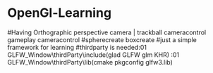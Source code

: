 # OpenGl-Learning 
#Having Orthographic perspective camera | trackball cameracontrol gameplay cameracontrol
#spherecreate boxcreate
#just a simple framework for learning 
#thirdparty is needed:01 GLFW_Window\thirdParty\include\(glad GLFW glm KHR)
                    :01 GLFW_Window\thirdParty\lib\(cmake pkgconfig glfw3.lib)
